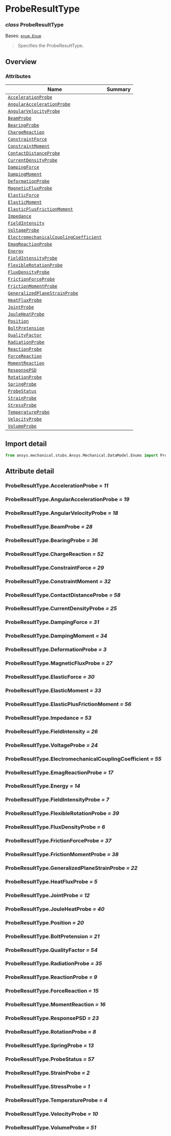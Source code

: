 <a id="proberesulttype"></a>

# ProbeResultType

<a id="ProbeResultType"></a>

### *class* ProbeResultType

Bases: [`enum.Enum`](https://docs.python.org/3/library/enum.html#enum.Enum)

> Specifies the ProbeResultType.

> <!-- !! processed by numpydoc !! -->

<a id="overview"></a>

## Overview

### Attributes

| Name | Summary |
|--------------------------------------------------------------------------------------------------------------------------------------------------------------------------------|----|
| [`AccelerationProbe`](../../../ACT/Automation/Mechanical/Results/ProbeResults/AccelerationProbe.md#AccelerationProbe)                                                          |    |
| [`AngularAccelerationProbe`](../../../ACT/Automation/Mechanical/Results/ProbeResults/AngularAccelerationProbe.md#AngularAccelerationProbe)                                     |    |
| [`AngularVelocityProbe`](../../../ACT/Automation/Mechanical/Results/ProbeResults/AngularVelocityProbe.md#AngularVelocityProbe)                                                 |    |
| [`BeamProbe`](../../../ACT/Automation/Mechanical/Results/ProbeResults/BeamProbe.md#BeamProbe)                                                                                  |    |
| [`BearingProbe`](../../../ACT/Automation/Mechanical/Results/ProbeResults/BearingProbe.md#BearingProbe)                                                                         |    |
| [`ChargeReaction`](#ProbeResultType.ChargeReaction)                                                                                                                            |    |
| [`ConstraintForce`](#ProbeResultType.ConstraintForce)                                                                                                                          |    |
| [`ConstraintMoment`](#ProbeResultType.ConstraintMoment)                                                                                                                        |    |
| [`ContactDistanceProbe`](../../../ACT/Automation/Mechanical/Results/ProbeResults/ContactDistanceProbe.md#ContactDistanceProbe)                                                 |    |
| [`CurrentDensityProbe`](../../../ACT/Automation/Mechanical/Results/ProbeResults/CurrentDensityProbe.md#CurrentDensityProbe)                                                    |    |
| [`DampingForce`](#ProbeResultType.DampingForce)                                                                                                                                |    |
| [`DampingMoment`](#ProbeResultType.DampingMoment)                                                                                                                              |    |
| [`DeformationProbe`](../../../ACT/Automation/Mechanical/Results/ProbeResults/DeformationProbe.md#DeformationProbe)                                                             |    |
| [`MagneticFluxProbe`](../../../ACT/Automation/Mechanical/Results/ProbeResults/MagneticFluxProbe.md#MagneticFluxProbe)                                                          |    |
| [`ElasticForce`](#ProbeResultType.ElasticForce)                                                                                                                                |    |
| [`ElasticMoment`](#ProbeResultType.ElasticMoment)                                                                                                                              |    |
| [`ElasticPlusFrictionMoment`](#ProbeResultType.ElasticPlusFrictionMoment)                                                                                                      |    |
| [`Impedance`](#ProbeResultType.Impedance)                                                                                                                                      |    |
| [`FieldIntensity`](#ProbeResultType.FieldIntensity)                                                                                                                            |    |
| [`VoltageProbe`](#ProbeResultType.VoltageProbe)                                                                                                                                |    |
| [`ElectromechanicalCouplingCoefficient`](../../../ACT/Automation/Mechanical/Results/ProbeResults/ElectromechanicalCouplingCoefficient.md#ElectromechanicalCouplingCoefficient) |    |
| [`EmagReactionProbe`](../../../ACT/Automation/Mechanical/Results/ProbeResults/EmagReactionProbe.md#EmagReactionProbe)                                                          |    |
| [`Energy`](#ProbeResultType.Energy)                                                                                                                                            |    |
| [`FieldIntensityProbe`](../../../ACT/Automation/Mechanical/Results/ProbeResults/FieldIntensityProbe.md#FieldIntensityProbe)                                                    |    |
| [`FlexibleRotationProbe`](../../../ACT/Automation/Mechanical/Results/ProbeResults/FlexibleRotationProbe.md#FlexibleRotationProbe)                                              |    |
| [`FluxDensityProbe`](../../../ACT/Automation/Mechanical/Results/ProbeResults/FluxDensityProbe.md#FluxDensityProbe)                                                             |    |
| [`FrictionForceProbe`](#ProbeResultType.FrictionForceProbe)                                                                                                                    |    |
| [`FrictionMomentProbe`](#ProbeResultType.FrictionMomentProbe)                                                                                                                  |    |
| [`GeneralizedPlaneStrainProbe`](../../../ACT/Automation/Mechanical/Results/ProbeResults/GeneralizedPlaneStrainProbe.md#GeneralizedPlaneStrainProbe)                            |    |
| [`HeatFluxProbe`](../../../ACT/Automation/Mechanical/Results/ProbeResults/HeatFluxProbe.md#HeatFluxProbe)                                                                      |    |
| [`JointProbe`](../../../ACT/Automation/Mechanical/Results/ProbeResults/JointProbe.md#JointProbe)                                                                               |    |
| [`JouleHeatProbe`](../../../ACT/Automation/Mechanical/Results/ProbeResults/JouleHeatProbe.md#JouleHeatProbe)                                                                   |    |
| [`Position`](../../../ACT/Automation/Mechanical/Results/ProbeResults/Position.md#Position)                                                                                     |    |
| [`BoltPretension`](../../../ACT/Automation/Mechanical/BoundaryConditions/BoltPretension.md#BoltPretension)                                                                     |    |
| [`QualityFactor`](../../../ACT/Automation/Mechanical/Results/ProbeResults/QualityFactor.md#QualityFactor)                                                                      |    |
| [`RadiationProbe`](../../../ACT/Automation/Mechanical/Results/ProbeResults/RadiationProbe.md#RadiationProbe)                                                                   |    |
| [`ReactionProbe`](../../../ACT/Automation/Mechanical/Results/ProbeResults/ReactionProbe.md#ReactionProbe)                                                                      |    |
| [`ForceReaction`](../../../ACT/Automation/Mechanical/Results/ProbeResults/ForceReaction.md#ForceReaction)                                                                      |    |
| [`MomentReaction`](../../../ACT/Automation/Mechanical/Results/ProbeResults/MomentReaction.md#MomentReaction)                                                                   |    |
| [`ResponsePSD`](../../../ACT/Automation/Mechanical/Results/ProbeResults/ResponsePSD.md#ResponsePSD)                                                                            |    |
| [`RotationProbe`](../../../ACT/Automation/Mechanical/Results/ProbeResults/RotationProbe.md#RotationProbe)                                                                      |    |
| [`SpringProbe`](../../../ACT/Automation/Mechanical/Results/ProbeResults/SpringProbe.md#SpringProbe)                                                                            |    |
| [`ProbeStatus`](#ProbeResultType.ProbeStatus)                                                                                                                                  |    |
| [`StrainProbe`](../../../ACT/Automation/Mechanical/Results/ProbeResults/StrainProbe.md#StrainProbe)                                                                            |    |
| [`StressProbe`](../../../ACT/Automation/Mechanical/Results/ProbeResults/StressProbe.md#StressProbe)                                                                            |    |
| [`TemperatureProbe`](../../../ACT/Automation/Mechanical/Results/ProbeResults/TemperatureProbe.md#TemperatureProbe)                                                             |    |
| [`VelocityProbe`](../../../ACT/Automation/Mechanical/Results/ProbeResults/VelocityProbe.md#VelocityProbe)                                                                      |    |
| [`VolumeProbe`](../../../ACT/Automation/Mechanical/Results/ProbeResults/VolumeProbe.md#VolumeProbe)                                                                            |    |

<a id="import-detail"></a>

## Import detail

```python
from ansys.mechanical.stubs.Ansys.Mechanical.DataModel.Enums import ProbeResultType
```

<a id="attribute-detail"></a>

## Attribute detail

<a id="ProbeResultType.AccelerationProbe"></a>

### ProbeResultType.AccelerationProbe *= 11*

<a id="ProbeResultType.AngularAccelerationProbe"></a>

### ProbeResultType.AngularAccelerationProbe *= 19*

<a id="ProbeResultType.AngularVelocityProbe"></a>

### ProbeResultType.AngularVelocityProbe *= 18*

<a id="ProbeResultType.BeamProbe"></a>

### ProbeResultType.BeamProbe *= 28*

<a id="ProbeResultType.BearingProbe"></a>

### ProbeResultType.BearingProbe *= 36*

<a id="ProbeResultType.ChargeReaction"></a>

### ProbeResultType.ChargeReaction *= 52*

<a id="ProbeResultType.ConstraintForce"></a>

### ProbeResultType.ConstraintForce *= 29*

<a id="ProbeResultType.ConstraintMoment"></a>

### ProbeResultType.ConstraintMoment *= 32*

<a id="ProbeResultType.ContactDistanceProbe"></a>

### ProbeResultType.ContactDistanceProbe *= 58*

<a id="ProbeResultType.CurrentDensityProbe"></a>

### ProbeResultType.CurrentDensityProbe *= 25*

<a id="ProbeResultType.DampingForce"></a>

### ProbeResultType.DampingForce *= 31*

<a id="ProbeResultType.DampingMoment"></a>

### ProbeResultType.DampingMoment *= 34*

<a id="ProbeResultType.DeformationProbe"></a>

### ProbeResultType.DeformationProbe *= 3*

<a id="ProbeResultType.MagneticFluxProbe"></a>

### ProbeResultType.MagneticFluxProbe *= 27*

<a id="ProbeResultType.ElasticForce"></a>

### ProbeResultType.ElasticForce *= 30*

<a id="ProbeResultType.ElasticMoment"></a>

### ProbeResultType.ElasticMoment *= 33*

<a id="ProbeResultType.ElasticPlusFrictionMoment"></a>

### ProbeResultType.ElasticPlusFrictionMoment *= 56*

<a id="ProbeResultType.Impedance"></a>

### ProbeResultType.Impedance *= 53*

<a id="ProbeResultType.FieldIntensity"></a>

### ProbeResultType.FieldIntensity *= 26*

<a id="ProbeResultType.VoltageProbe"></a>

### ProbeResultType.VoltageProbe *= 24*

<a id="ProbeResultType.ElectromechanicalCouplingCoefficient"></a>

### ProbeResultType.ElectromechanicalCouplingCoefficient *= 55*

<a id="ProbeResultType.EmagReactionProbe"></a>

### ProbeResultType.EmagReactionProbe *= 17*

<a id="ProbeResultType.Energy"></a>

### ProbeResultType.Energy *= 14*

<a id="ProbeResultType.FieldIntensityProbe"></a>

### ProbeResultType.FieldIntensityProbe *= 7*

<a id="ProbeResultType.FlexibleRotationProbe"></a>

### ProbeResultType.FlexibleRotationProbe *= 39*

<a id="ProbeResultType.FluxDensityProbe"></a>

### ProbeResultType.FluxDensityProbe *= 6*

<a id="ProbeResultType.FrictionForceProbe"></a>

### ProbeResultType.FrictionForceProbe *= 37*

<a id="ProbeResultType.FrictionMomentProbe"></a>

### ProbeResultType.FrictionMomentProbe *= 38*

<a id="ProbeResultType.GeneralizedPlaneStrainProbe"></a>

### ProbeResultType.GeneralizedPlaneStrainProbe *= 22*

<a id="ProbeResultType.HeatFluxProbe"></a>

### ProbeResultType.HeatFluxProbe *= 5*

<a id="ProbeResultType.JointProbe"></a>

### ProbeResultType.JointProbe *= 12*

<a id="ProbeResultType.JouleHeatProbe"></a>

### ProbeResultType.JouleHeatProbe *= 40*

<a id="ProbeResultType.Position"></a>

### ProbeResultType.Position *= 20*

<a id="ProbeResultType.BoltPretension"></a>

### ProbeResultType.BoltPretension *= 21*

<a id="ProbeResultType.QualityFactor"></a>

### ProbeResultType.QualityFactor *= 54*

<a id="ProbeResultType.RadiationProbe"></a>

### ProbeResultType.RadiationProbe *= 35*

<a id="ProbeResultType.ReactionProbe"></a>

### ProbeResultType.ReactionProbe *= 9*

<a id="ProbeResultType.ForceReaction"></a>

### ProbeResultType.ForceReaction *= 15*

<a id="ProbeResultType.MomentReaction"></a>

### ProbeResultType.MomentReaction *= 16*

<a id="ProbeResultType.ResponsePSD"></a>

### ProbeResultType.ResponsePSD *= 23*

<a id="ProbeResultType.RotationProbe"></a>

### ProbeResultType.RotationProbe *= 8*

<a id="ProbeResultType.SpringProbe"></a>

### ProbeResultType.SpringProbe *= 13*

<a id="ProbeResultType.ProbeStatus"></a>

### ProbeResultType.ProbeStatus *= 57*

<a id="ProbeResultType.StrainProbe"></a>

### ProbeResultType.StrainProbe *= 2*

<a id="ProbeResultType.StressProbe"></a>

### ProbeResultType.StressProbe *= 1*

<a id="ProbeResultType.TemperatureProbe"></a>

### ProbeResultType.TemperatureProbe *= 4*

<a id="ProbeResultType.VelocityProbe"></a>

### ProbeResultType.VelocityProbe *= 10*

<a id="ProbeResultType.VolumeProbe"></a>

### ProbeResultType.VolumeProbe *= 51*

